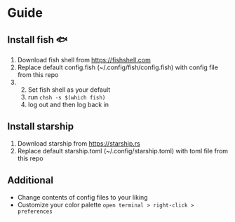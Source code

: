 # Guide

## Install fish 🐟
1. Download fish shell from https://fishshell.com 
2. Replace default config.fish (~/.config/fish/config.fish) with config file from this repo
3. 2. Set fish shell as your default 
   1. run `chsh -s $(which fish)`
   2. log out and then log back in
   
## Install starship
1. Download starship from https://starship.rs
2. Replace default starship.toml (~/.config/starship.toml) with toml file from this repo

## Additional
- Change contents of config files to your liking
- Customize your color palette 
  `open terminal > right-click > preferences
`


